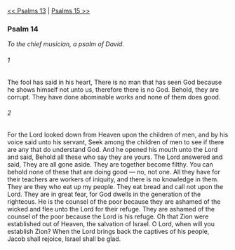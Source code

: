 [<< Psalms 13](Psalms%2013.md)  |  [Psalms 15 >>](Psalms%2015.md)

### Psalm 14

*To the chief musician, a psalm of David.*

###### 1
The fool has said in his heart, There is no man that has seen God because he shows himself not unto us, therefore there is no God. Behold, they are corrupt. They have done abominable works and none of them does good.

###### 2
For the Lord looked down from Heaven upon the children of men, and by his voice said unto his servant, Seek among the children of men to see if there are any that do understand God. And he opened his mouth unto the Lord and said, Behold all these who say they are yours. The Lord answered and said, They are all gone aside. They are together become filthy. You can behold none of these that are doing good — no, not one. All they have for their teachers are workers of iniquity, and there is no knowledge in them. They are they who eat up my people. They eat bread and call not upon the Lord. They are in great fear, for God dwells in the generation of the righteous. He is the counsel of the poor because they are ashamed of the wicked and flee unto the Lord for their refuge. They are ashamed of the counsel of the poor because the Lord is his refuge. Oh that Zion were established out of Heaven, the salvation of Israel. O Lord, when will you establish Zion? When the Lord brings back the captives of his people, Jacob shall rejoice, Israel shall be glad.